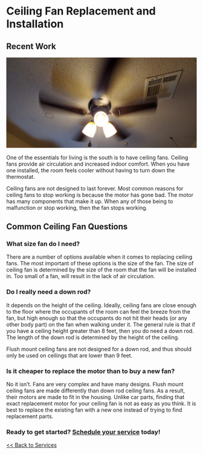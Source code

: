 # Ceiling Fan Replacement and Installation

## Recent Work

<p class="text-center">
<img src="/images/ceilingfan20210220.jpg" alt="Newly installed ceiling fan being tested" />
</p>

One of the essentials for living is the south is to have ceiling fans. Ceiling fans provide air circulation and increased indoor comfort. When you have one installed, the room feels cooler without having to turn down the thermostat.

Ceiling fans are not designed to last forever. Most common reasons for ceiling fans to
stop working is because the motor has gone bad. The motor has many components that
make it up. When any of those being to malfunction or stop working, then the fan stops
working.

## Common Ceiling Fan Questions

### What size fan do I need?

There are a number of options available when it comes to replacing ceiling fans. The
most important of these options is the size of the fan. The size
of ceiling fan is determined by the size of the room that the fan will be installed in.
Too small of a fan, will result in the lack of air circulation.

### Do I really need a down rod?

It depends on the height of the ceiling. Ideally, ceiling fans are close enough to the floor where the
occupants of the room can feel the breeze from the fan, but high enough so that the occupants do not hit
their heads (or any other body part) on the fan when walking under it. The general rule is that if you have
a ceiling height greater than 8 feet, then you do need a down rod. The length of the down rod is determined
by the height of the ceiling.

Flush mount ceiling fans are not designed for a down rod, and thus should only be used on ceilings that
are lower than 9 feet.

### Is it cheaper to replace the motor than to buy a new fan?

No it isn’t. Fans are very complex and have many designs. Flush mount ceiling fans
are made differently than down rod ceiling fans. As a result, their motors are made to fit
in the housing. Unlike car parts, finding that exact replacement motor for your ceiling
fan is not as easy as you think. It is best to replace the existing fan with a new one instead
of trying to find replacement parts.

<h3>Ready to get started? <a href="/request">Schedule your service</a> today!</h3>

[<< Back to Services](/services)

